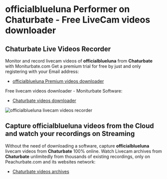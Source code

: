 # officialblueluna Performer on Chaturbate - Free LiveCam videos downloader

## Chaturbate Live Videos Recorder

Monitor and record livecam videos of **officialblueluna** from **Chaturbate** with Moniturbate.com
Get a premium trial for free by just and only registering with your Email address:
* [officialblueluna Premium videos downloader](https://moniturbate.com/request-demo-licence-key.html)

Free livecam videos downloader - Moniturbate Software:
* [Chaturbate videos downloader](https://moniturbate.com/moniturbate-download-software.html)

![officialblueluna livecam videos recorder](https://peachurnet.com/templates/moniturbate-software.png)


## Capture officialblueluna videos from the Cloud and watch your recordings on Streaming

Without the need of downloading a software, capture **officialblueluna** livecam videos from **Chaturbate** 100% online.
Watch Livecam archives from **Chaturbate** unlimitedly from thousands of existing recordings, only on Peachurbate.com and its websites network:
* [Chaturbate videos archives](https://peachurnet.com/)
